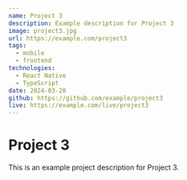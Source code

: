 ```yaml
---
name: Project 3
description: Example description for Project 3
image: project3.jpg
url: https://example.com/project3
tags:
  - mobile
  - frontend
technologies:
  - React Native
  - TypeScript
date: 2024-03-20
github: https://github.com/example/project3
live: https://example.com/live/project3
---
```


# Project 3

This is an example project description for Project 3.
